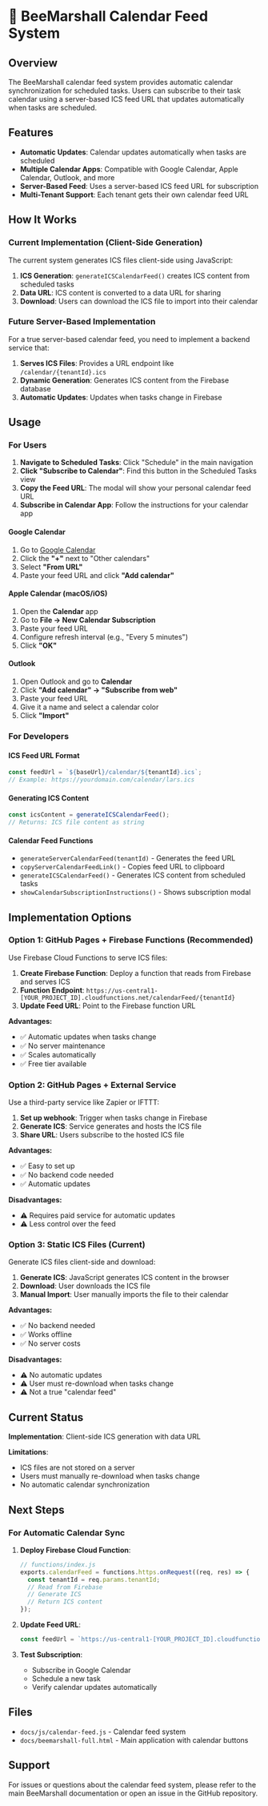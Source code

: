 # 📅 BeeMarshall Calendar Feed System

## Overview

The BeeMarshall calendar feed system provides automatic calendar synchronization for scheduled tasks. Users can subscribe to their task calendar using a server-based ICS feed URL that updates automatically when tasks are scheduled.

## Features

- **Automatic Updates**: Calendar updates automatically when tasks are scheduled
- **Multiple Calendar Apps**: Compatible with Google Calendar, Apple Calendar, Outlook, and more
- **Server-Based Feed**: Uses a server-based ICS feed URL for subscription
- **Multi-Tenant Support**: Each tenant gets their own calendar feed URL

## How It Works

### Current Implementation (Client-Side Generation)

The current system generates ICS files client-side using JavaScript:

1. **ICS Generation**: `generateICSCalendarFeed()` creates ICS content from scheduled tasks
2. **Data URL**: ICS content is converted to a data URL for sharing
3. **Download**: Users can download the ICS file to import into their calendar

### Future Server-Based Implementation

For a true server-based calendar feed, you need to implement a backend service that:

1. **Serves ICS Files**: Provides a URL endpoint like `/calendar/{tenantId}.ics`
2. **Dynamic Generation**: Generates ICS content from the Firebase database
3. **Automatic Updates**: Updates when tasks change in Firebase

## Usage

### For Users

1. **Navigate to Scheduled Tasks**: Click "Schedule" in the main navigation
2. **Click "Subscribe to Calendar"**: Find this button in the Scheduled Tasks view
3. **Copy the Feed URL**: The modal will show your personal calendar feed URL
4. **Subscribe in Calendar App**: Follow the instructions for your calendar app

#### Google Calendar
1. Go to [Google Calendar](https://calendar.google.com)
2. Click the **"+"** next to "Other calendars"
3. Select **"From URL"**
4. Paste your feed URL and click **"Add calendar"**

#### Apple Calendar (macOS/iOS)
1. Open the **Calendar** app
2. Go to **File → New Calendar Subscription**
3. Paste your feed URL
4. Configure refresh interval (e.g., "Every 5 minutes")
5. Click **"OK"**

#### Outlook
1. Open Outlook and go to **Calendar**
2. Click **"Add calendar" → "Subscribe from web"**
3. Paste your feed URL
4. Give it a name and select a calendar color
5. Click **"Import"**

### For Developers

#### ICS Feed URL Format

```javascript
const feedUrl = `${baseUrl}/calendar/${tenantId}.ics`;
// Example: https://yourdomain.com/calendar/lars.ics
```

#### Generating ICS Content

```javascript
const icsContent = generateICSCalendarFeed();
// Returns: ICS file content as string
```

#### Calendar Feed Functions

- `generateServerCalendarFeed(tenantId)` - Generates the feed URL
- `copyServerCalendarFeedLink()` - Copies feed URL to clipboard
- `generateICSCalendarFeed()` - Generates ICS content from scheduled tasks
- `showCalendarSubscriptionInstructions()` - Shows subscription modal

## Implementation Options

### Option 1: GitHub Pages + Firebase Functions (Recommended)

Use Firebase Cloud Functions to serve ICS files:

1. **Create Firebase Function**: Deploy a function that reads from Firebase and serves ICS
2. **Function Endpoint**: `https://us-central1-[YOUR_PROJECT_ID].cloudfunctions.net/calendarFeed/{tenantId}`
3. **Update Feed URL**: Point to the Firebase function URL

**Advantages:**
- ✅ Automatic updates when tasks change
- ✅ No server maintenance
- ✅ Scales automatically
- ✅ Free tier available

### Option 2: GitHub Pages + External Service

Use a third-party service like Zapier or IFTTT:

1. **Set up webhook**: Trigger when tasks change in Firebase
2. **Generate ICS**: Service generates and hosts the ICS file
3. **Share URL**: Users subscribe to the hosted ICS file

**Advantages:**
- ✅ Easy to set up
- ✅ No backend code needed
- ✅ Automatic updates

**Disadvantages:**
- ⚠️ Requires paid service for automatic updates
- ⚠️ Less control over the feed

### Option 3: Static ICS Files (Current)

Generate ICS files client-side and download:

1. **Generate ICS**: JavaScript generates ICS content in the browser
2. **Download**: User downloads the ICS file
3. **Manual Import**: User manually imports the file to their calendar

**Advantages:**
- ✅ No backend needed
- ✅ Works offline
- ✅ No server costs

**Disadvantages:**
- ⚠️ No automatic updates
- ⚠️ User must re-download when tasks change
- ⚠️ Not a true "calendar feed"

## Current Status

**Implementation**: Client-side ICS generation with data URL

**Limitations**:
- ICS files are not stored on a server
- Users must manually re-download when tasks change
- No automatic calendar synchronization

## Next Steps

### For Automatic Calendar Sync

1. **Deploy Firebase Cloud Function**:
   ```javascript
   // functions/index.js
   exports.calendarFeed = functions.https.onRequest((req, res) => {
     const tenantId = req.params.tenantId;
     // Read from Firebase
     // Generate ICS
     // Return ICS content
   });
   ```

2. **Update Feed URL**:
   ```javascript
   const feedUrl = `https://us-central1-[YOUR_PROJECT_ID].cloudfunctions.net/calendarFeed/${tenantId}`;
   ```

3. **Test Subscription**:
   - Subscribe in Google Calendar
   - Schedule a new task
   - Verify calendar updates automatically

## Files

- `docs/js/calendar-feed.js` - Calendar feed system
- `docs/beemarshall-full.html` - Main application with calendar buttons

## Support

For issues or questions about the calendar feed system, please refer to the main BeeMarshall documentation or open an issue in the GitHub repository.
